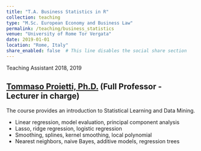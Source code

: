 ```yaml
---
title: "T.A. Business Statistics in R"
collection: teaching
type: "M.Sc. European Economy and Business Law"
permalink: /teaching/business_statistics
venue: "University of Rome Tor Vergata"
date: 2019-01-01
location: "Rome, Italy"
share_enabled: false  # This line disables the social share section
---
```


Teaching Assistant 2018, 2019

## [Tommaso Proietti, Ph.D.](https://economia.uniroma2.it/faculty/12/proietti-tommaso) (Full Professor - Lecturer in charge)

The course provides an introduction to Statistical Learning and Data Mining.

* Linear regression, model evaluation, principal component analysis
* Lasso, ridge regression, logistic regression
* Smoothing, splines, kernel smoothing, local polynomial
* Nearest neighbors, naive Bayes, additive models, regression trees
